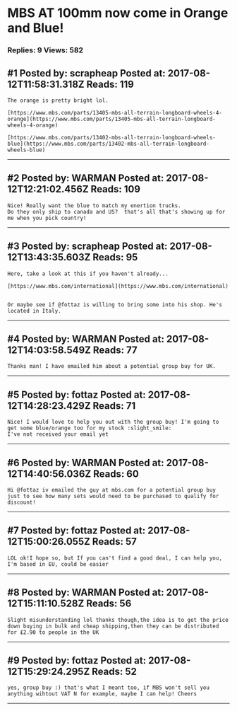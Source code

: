 # MBS AT 100mm now come in Orange and Blue!

### Replies: 9 Views: 582

## \#1 Posted by: scrapheap Posted at: 2017-08-12T11:58:31.318Z Reads: 119

```
The orange is pretty bright lol.

[https://www.mbs.com/parts/13405-mbs-all-terrain-longboard-wheels-4-orange](https://www.mbs.com/parts/13405-mbs-all-terrain-longboard-wheels-4-orange)

[https://www.mbs.com/parts/13402-mbs-all-terrain-longboard-wheels-blue](https://www.mbs.com/parts/13402-mbs-all-terrain-longboard-wheels-blue)
```

---
## \#2 Posted by: WARMAN Posted at: 2017-08-12T12:21:02.456Z Reads: 109

```
Nice! Really want the blue to match my enertion trucks.
Do they only ship to canada and US?  that's all that's showing up for me when you pick country!
```

---
## \#3 Posted by: scrapheap Posted at: 2017-08-12T13:43:35.603Z Reads: 95

```
Here, take a look at this if you haven't already...

[https://www.mbs.com/international](https://www.mbs.com/international)


Or maybe see if @fottaz is willing to bring some into his shop. He's located in Italy.
```

---
## \#4 Posted by: WARMAN Posted at: 2017-08-12T14:03:58.549Z Reads: 77

```
Thanks man! I have emailed him about a potential group buy for UK.
```

---
## \#5 Posted by: fottaz Posted at: 2017-08-12T14:28:23.429Z Reads: 71

```
Nice! I would love to help you out with the group buy! I'm going to get some blue/orange too for my stock :slight_smile: 
I've not received your email yet
```

---
## \#6 Posted by: WARMAN Posted at: 2017-08-12T14:40:56.036Z Reads: 60

```
Hi @fottaz iv emailed the guy at mbs.com for a potential group buy just to see how many sets would need to be purchased to qualify for discount!
```

---
## \#7 Posted by: fottaz Posted at: 2017-08-12T15:00:26.055Z Reads: 57

```
LOL ok!I hope so, but If you can't find a good deal, I can help you, I'm based in EU, could be easier
```

---
## \#8 Posted by: WARMAN Posted at: 2017-08-12T15:11:10.528Z Reads: 56

```
Slight misunderstanding lol thanks though,the idea is to get the price down buying in bulk and cheap shipping,then they can be distributed for £2.90 to people in the UK
```

---
## \#9 Posted by: fottaz Posted at: 2017-08-12T15:29:24.295Z Reads: 52

```
yes, group buy :) that's what I meant too, if MBS won't sell you anything wihtout VAT N for example, maybe I can help! Cheers
```

---
